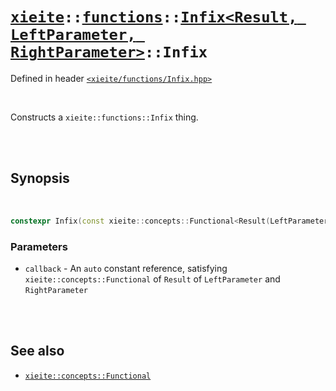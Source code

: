 # [`xieite`](../../../README.md)`::`[`functions`](../../../docs/functions.md)`::`[`Infix<Result, LeftParameter, RightParameter>`](../../../docs/functions/Infix.md)`::Infix`
Defined in header [`<xieite/functions/Infix.hpp>`](../../../include/xieite/functions/Infix.hpp)

<br/>

Constructs a `xieite::functions::Infix` thing.

<br/><br/>

## Synopsis

<br/>

```cpp
constexpr Infix(const xieite::concepts::Functional<Result(LeftParameter, RightParameter)> auto& callback) noexcept;
```
### Parameters
- `callback` - An `auto` constant reference, satisfying `xieite::concepts::Functional` of `Result` of `LeftParameter` and `RightParameter`

<br/><br/>

## See also
- [`xieite::concepts::Functional`](../../../docs/concepts/Functional.md)
